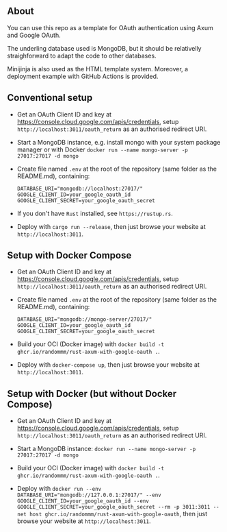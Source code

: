 ## About

You can use this repo as a template for OAuth authentication using Axum and Google OAuth.

The underling database used is MongoDB, but it should be relativelly straighforward to adapt the code to other databases.

Minijinja is also used as the HTML template system. Moreover, a deployment example with GitHub Actions is provided.

## Conventional setup

* Get an OAuth Client ID and key at https://console.cloud.google.com/apis/credentials, setup `http://localhost:3011/oauth_return` as an authorised redirect URI.

* Start a MongoDB instance, e.g. install mongo with your system package manager or with Docker `docker run --name mongo-server -p 27017:27017 -d mongo`

* Create file named `.env` at the root of the repository (same folder as the README.md), containing:

      DATABASE_URI="mongodb://localhost:27017/"
      GOOGLE_CLIENT_ID=your_google_oauth_id
      GOOGLE_CLIENT_SECRET=your_google_oauth_secret

* If you don't have `Rust` installed, see `https://rustup.rs`.

* Deploy with `cargo run --release`, then just browse your website at `http://localhost:3011`.

## Setup with Docker Compose

* Get an OAuth Client ID and key at https://console.cloud.google.com/apis/credentials, setup `http://localhost:3011/oauth_return` as an authorised redirect URI.

* Create file named `.env` at the root of the repository (same folder as the README.md), containing:

      DATABASE_URI="mongodb://mongo-server/27017/"
      GOOGLE_CLIENT_ID=your_google_oauth_id
      GOOGLE_CLIENT_SECRET=your_google_oauth_secret

* Build your OCI (Docker image) with `docker build -t ghcr.io/randommm/rust-axum-with-google-oauth .`.

* Deploy with `docker-compose up`, then just browse your website at `http://localhost:3011`.

## Setup with Docker (but without Docker Compose)

* Get an OAuth Client ID and key at https://console.cloud.google.com/apis/credentials, setup `http://localhost:3011/oauth_return` as an authorised redirect URI.

* Start a MongoDB instance: `docker run --name mongo-server -p 27017:27017 -d mongo`

* Build your OCI (Docker image) with `docker build -t ghcr.io/randommm/rust-axum-with-google-oauth .`.

* Deploy with `docker run --env DATABASE_URI="mongodb://127.0.0.1:27017/" --env GOOGLE_CLIENT_ID=your_google_oauth_id --env GOOGLE_CLIENT_SECRET=your_google_oauth_secret --rm -p 3011:3011 --net host ghcr.io/randommm/rust-axum-with-google-oauth`, then just browse your website at `http://localhost:3011`.
